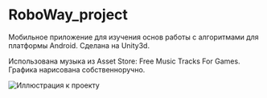 # RoboWay_project

Мобильное приложение для изучения основ работы с алгоритмами для платформы Android.
Сделана на Unity3d.

Использована музыка из Asset Store: Free Music Tracks For Games.
Графика нарисована собственноручно.

![Иллюстрация к проекту](https://github.com/ayaoftheshire/img/blob/main/Screenshot_1.png)

